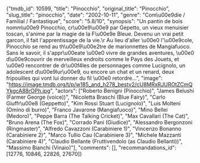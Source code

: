 {"tmdb_id": 10599, "title": "Pinocchio", "original_title": "Pinocchio", "slug_title": "pinocchio", "date": "2002-10-11", "genre": "Com\u00e9die / Familial / Fantastique", "score": "5.8/10", "synopsis": "Un pantin de bois nomm\u00e9 Pinocchio, cr\u00e9\u00e9 par Gepetto, un vieux menuisier toscan, s'anime par la magie de la F\u00e9e Bleue. Devenu un vrai petit garcon, il fait l'apprentissage de la vie.\r Au lieu d'aller \u00e0 l'\u00e9cole, Pinocchio se rend au th\u00e9\u00e2tre de marionnettes de Mangiafuoco. Sans le savoir, il s'appr\u00eate \u00e0 vivre de grandes aventures, \u00e0 d\u00e9couvrir de merveilleux endroits comme le Pays des Jouets, et \u00e0 rencontrer de dr\u00f4les de personnages comme Lucignolo, un adolescent d\u00e9lur\u00e9, ou encore un chat et un renard, deux fripouilles qui vont lui donner du fil \u00e0 retordre...", "image": "https://image.tmdb.org/t/p/w185_and_h278_bestv2/cU8MRxRJUROtZCmQYkgcA88rOPh.jpg", "actors": ["Roberto Benigni (Pinocchio)", "James Belushi (Farmer George (voice))", "Nicoletta Braschi (Blue Fairy)", "Carlo Giuffr\u00e8 (Geppetto)", "Kim Rossi Stuart (Lucignolo)", "Luis Molteni (Omino di burro)", "Franco Javarone (Mangiafuoco)", "Mino Bellei (Medoro)", "Peppe Barra (The Talking Cricket)", "Max Cavallari (The Cat)", "Bruno Arena (The Fox)", "Corrado Pani (Giudice)", "Alessandro Bergonzoni (Ringmaster)", "Alfredo Cavazzoni (Carabiniere 1)", "Vincenzo Bonanno (Carabiniere 2)", "Marco Tullio Cau (Carabiniere 3)", "Michele Mazzanti (Carabiniere 4)", "Claudio Bellante (Fruttivendolo (as Claudio Bellanti))", "Massimo Bianchi (Vinaio)"], "comments": [], "recommandations_id": [12776, 10846, 22826, 27670]}